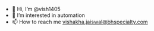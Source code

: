 - 👋 Hi, I’m @vish1405
- 👀 I’m interested in automation
- 📫 How to reach me vishakha.jaiswal@bhspecialty.com

<!---
vish1405/vish1405 is a ✨ special ✨ repository because its `README.md` (this file) appears on your GitHub profile.
You can click the Preview link to take a look at your changes.
--->
